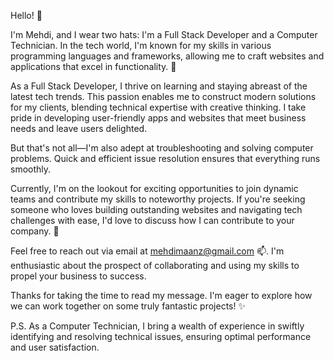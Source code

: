Hello! 👋

I'm Mehdi, and I wear two hats: I'm a Full Stack Developer and a Computer Technician. In the tech world, I'm known for my skills in various programming languages and frameworks, allowing me to craft websites and applications that excel in functionality. 💼

As a Full Stack Developer, I thrive on learning and staying abreast of the latest tech trends. This passion enables me to construct modern solutions for my clients, blending technical expertise with creative thinking. I take pride in developing user-friendly apps and websites that meet business needs and leave users delighted.

But that's not all—I'm also adept at troubleshooting and solving computer problems. Quick and efficient issue resolution ensures that everything runs smoothly.

Currently, I'm on the lookout for exciting opportunities to join dynamic teams and contribute my skills to noteworthy projects. If you're seeking someone who loves building outstanding websites and navigating tech challenges with ease, I'd love to discuss how I can contribute to your company. 💪

Feel free to reach out via email at mehdimaanz@gmail.com 📫. I'm enthusiastic about the prospect of collaborating and using my skills to propel your business to success.

Thanks for taking the time to read my message. I'm eager to explore how we can work together on some truly fantastic projects! ✨

P.S. As a Computer Technician, I bring a wealth of experience in swiftly identifying and resolving technical issues, ensuring optimal performance and user satisfaction.



